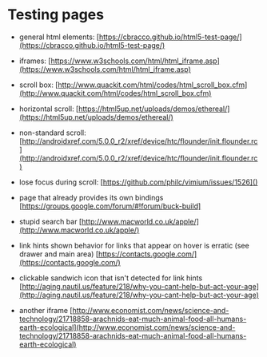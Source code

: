# Testing pages

* general html elements: [https://cbracco.github.io/html5-test-page/](https://cbracco.github.io/html5-test-page/)

* iframes: [https://www.w3schools.com/html/html_iframe.asp](https://www.w3schools.com/html/html_iframe.asp)

* scroll box: [http://www.quackit.com/html/codes/html_scroll_box.cfm](http://www.quackit.com/html/codes/html_scroll_box.cfm)

* horizontal scroll: [https://html5up.net/uploads/demos/ethereal/](https://html5up.net/uploads/demos/ethereal/)

* non-standard scroll: [http://androidxref.com/5.0.0_r2/xref/device/htc/flounder/init.flounder.rc](http://androidxref.com/5.0.0_r2/xref/device/htc/flounder/init.flounder.rc)

* lose focus during scroll: [https://github.com/philc/vimium/issues/1526]()

* page that already provides its own bindings [https://groups.google.com/forum/#!forum/buck-build]

* stupid search bar [http://www.macworld.co.uk/apple/](http://www.macworld.co.uk/apple/)

* link hints shown behavior for links that appear on hover is erratic (see drawer and main area) [https://contacts.google.com/](https://contacts.google.com/)

* clickable sandwich icon that isn't detected for link hints [http://aging.nautil.us/feature/218/why-you-cant-help-but-act-your-age](http://aging.nautil.us/feature/218/why-you-cant-help-but-act-your-age)

* another iframe [http://www.economist.com/news/science-and-technology/21718858-arachnids-eat-much-animal-food-all-humans-earth-ecological](http://www.economist.com/news/science-and-technology/21718858-arachnids-eat-much-animal-food-all-humans-earth-ecological)

